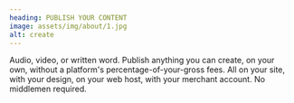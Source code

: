 ```yaml
---
heading: PUBLISH YOUR CONTENT
image: assets/img/about/1.jpg
alt: create
---
```

Audio, video, or written word. Publish anything you can create, on your own, without a platform's percentage-of-your-gross fees.  All on your site, with your design, on your web host, with your merchant account. No middlemen required.
